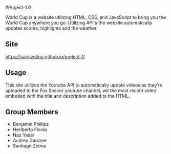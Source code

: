 #Project-1.0

World Cup is a website utilizing HTML, CSS, and JavaScript to bring you the World Cup anywhere you go.
Utilizing API's the website automatically updates scores, highlights and the weather.
## Site 
https://santizetina.github.io/project-1/


## Usage
This site utilizes the Youtube API to automatically update videos as they're uploaded to the Fox Soccer youtube channel, wit the most recent video embeded with the title and description added to the HTML.



## Group Members 
* Benjamin Phillips 
* Heriberto Flores
* Naz Yasar
* Audrey Gardner
* Santiago Zetina
